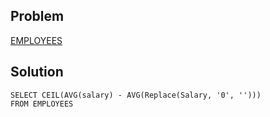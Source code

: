 ## Problem

[EMPLOYEES](https://www.hackerrank.com/contests/simply-sql/challenges/the-blunder)

## Solution
```
SELECT CEIL(AVG(salary) - AVG(Replace(Salary, '0', '')))
FROM EMPLOYEES 
```
